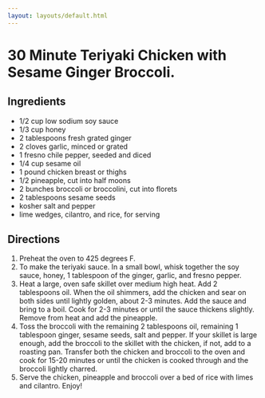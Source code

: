 ```yaml
---
layout: layouts/default.html
---
```


# 30 Minute Teriyaki Chicken with Sesame Ginger Broccoli.

## Ingredients

- 1/2 cup low sodium soy sauce
- 1/3 cup honey
- 2 tablespoons fresh grated ginger
- 2 cloves garlic, minced or grated
- 1 fresno chile pepper, seeded and diced
- 1/4 cup sesame oil
- 1 pound chicken breast or thighs
- 1/2 pineapple, cut into half moons
- 2 bunches broccoli or broccolini, cut into florets
- 2 tablespoons sesame seeds
- kosher salt and pepper
- lime wedges, cilantro, and rice, for serving

## Directions

1. Preheat the oven to 425 degrees F.
2. To make the teriyaki sauce. In a small bowl, whisk together the soy sauce, honey, 1 tablespoon of the ginger, garlic, and fresno pepper.
3. Heat a large, oven safe skillet over medium high heat. Add 2 tablespoons oil. When the oil shimmers, add the chicken and sear on both sides until lightly golden, about 2-3 minutes. Add the sauce and bring to a boil. Cook for 2-3 minutes or until the sauce thickens slightly. Remove from heat and add the pineapple.
4. Toss the broccoli with the remaining 2 tablespoons oil, remaining 1 tablespoon ginger, sesame seeds, salt and pepper. If your skillet is large enough, add the broccoli to the skillet with the chicken, if not, add to a roasting pan. Transfer both the chicken and broccoli to the oven and cook for 15-20 minutes or until the chicken is cooked through and the broccoli lightly charred.
5. Serve the chicken, pineapple and broccoli over a bed of rice with limes and cilantro. Enjoy!
